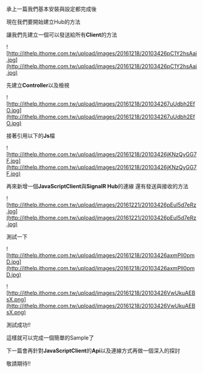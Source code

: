承上一篇我們基本安裝與設定都完成後

現在我們要開始建立Hub的方法

讓我們先建立一個可以發送給所有**Client**的方法

![http://ithelp.ithome.com.tw/upload/images/20161218/20103426pC1Y2hsAai.jpg](http://ithelp.ithome.com.tw/upload/images/20161218/20103426pC1Y2hsAai.jpg)



先建立**Controller**以及檢視

![http://ithelp.ithome.com.tw/upload/images/20161218/201034267uUdbh2EfO.jpg](http://ithelp.ithome.com.tw/upload/images/20161218/201034267uUdbh2EfO.jpg)



接著引用以下的**Js**檔

![http://ithelp.ithome.com.tw/upload/images/20161218/20103426jKNzQyGG7F.jpg](http://ithelp.ithome.com.tw/upload/images/20161218/20103426jKNzQyGG7F.jpg)



再來新增一個**JavaScriptClient**與**SignalR Hub**的連線 還有發送與接收的方法

![http://ithelp.ithome.com.tw/upload/images/20161221/20103426pEul5d7eRz.jpg](http://ithelp.ithome.com.tw/upload/images/20161221/20103426pEul5d7eRz.jpg)



測試一下

![http://ithelp.ithome.com.tw/upload/images/20161218/20103426axmPll0pmD.jpg](http://ithelp.ithome.com.tw/upload/images/20161218/20103426axmPll0pmD.jpg)



![http://ithelp.ithome.com.tw/upload/images/20161218/20103426VwUkuAEBsX.png](http://ithelp.ithome.com.tw/upload/images/20161218/20103426VwUkuAEBsX.png)



測試成功!!

這樣就可以完成一個簡單的Sample了

下一篇會再針對**JavaScriptClient**的**Api**以及連線方式再做一個深入的探討

敬請期待!!

